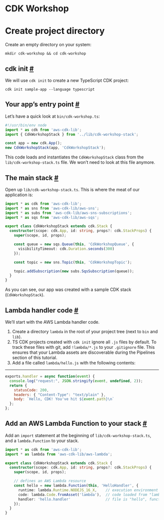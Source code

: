 # CDK Workshop

# Create project directory

Create an empty directory on your system:

```
mkdir cdk-workshop && cd cdk-workshop
```

## cdk init [#](https://cdkworkshop.com/20-typescript/20-create-project/100-cdk-init.html#cdk-init)

We will use `cdk init` to create a new TypeScript CDK project:

```
cdk init sample-app --language typescript
```

## Your app’s entry point [#](https://cdkworkshop.com/20-typescript/20-create-project/300-structure.html#your-apps-entry-point)

Let’s have a quick look at `bin/cdk-workshop.ts`:

```js
#!/usr/bin/env node
import * as cdk from 'aws-cdk-lib';
import { CdkWorkshopStack } from '../lib/cdk-workshop-stack';

const app = new cdk.App();
new CdkWorkshopStack(app, 'CdkWorkshopStack');
```

This code loads and instantiates the `CdkWorkshopStack` class from the `lib/cdk-workshop-stack.ts` file. We won’t need to look at this file anymore.

## The main stack [#](https://cdkworkshop.com/20-typescript/20-create-project/300-structure.html#the-main-stack)

Open up `lib/cdk-workshop-stack.ts`. This is where the meat of our application is:

```ts
import * as cdk from 'aws-cdk-lib';
import * as sns from 'aws-cdk-lib/aws-sns';
import * as subs from 'aws-cdk-lib/aws-sns-subscriptions';
import * as sqs from 'aws-cdk-lib/aws-sqs';

export class CdkWorkshopStack extends cdk.Stack {
  constructor(scope: cdk.App, id: string, props?: cdk.StackProps) {
    super(scope, id, props);

    const queue = new sqs.Queue(this, 'CdkWorkshopQueue', {
      visibilityTimeout: cdk.Duration.seconds(300)
    });

    const topic = new sns.Topic(this, 'CdkWorkshopTopic');

    topic.addSubscription(new subs.SqsSubscription(queue));
  }
}
```

As you can see, our app was created with a sample CDK stack (`CdkWorkshopStack`).

## Lambda handler code [#](https://cdkworkshop.com/20-typescript/30-hello-cdk/200-lambda.html#lambda-handler-code)

We’ll start with the AWS Lambda handler code.

1. Create a directory `lambda` in the root of your project tree (next to `bin` and `lib`).
2. TS CDK projects created with `cdk init` ignore all `.js` files by default. To track these files with git, add `!lambda/*.js` to your `.gitignore` file. This ensures that your Lambda assets are discoverable during the Pipelines section of this tutorial.
3. Add a file called `lambda/hello.js` with the following contents:

------

```js
exports.handler = async function(event) {
  console.log("request:", JSON.stringify(event, undefined, 2));
  return {
    statusCode: 200,
    headers: { "Content-Type": "text/plain" },
    body: `Hello, CDK! You've hit ${event.path}\n`
  };
};
```

## Add an AWS Lambda Function to your stack [#](https://cdkworkshop.com/20-typescript/30-hello-cdk/200-lambda.html#add-an-aws-lambda-function-to-your-stack)

Add an `import` statement at the beginning of `lib/cdk-workshop-stack.ts`, and a `lambda.Function` to your stack.

```ts
import * as cdk from 'aws-cdk-lib';
import * as lambda from 'aws-cdk-lib/aws-lambda';

export class CdkWorkshopStack extends cdk.Stack {
  constructor(scope: cdk.App, id: string, props?: cdk.StackProps) {
    super(scope, id, props);

    // defines an AWS Lambda resource
    const hello = new lambda.Function(this, 'HelloHandler', {
      runtime: lambda.Runtime.NODEJS_16_X,    // execution environment
      code: lambda.Code.fromAsset('lambda'),  // code loaded from "lambda" directory
      handler: 'hello.handler'                // file is "hello", function is "handler"
    });
  }
}
```